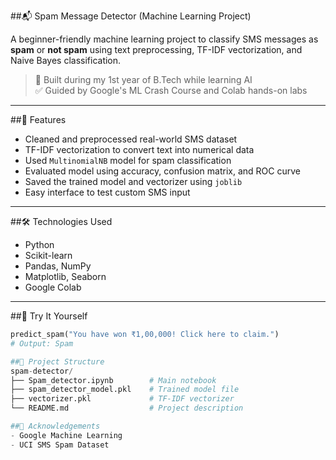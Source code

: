 ##📬 Spam Message Detector (Machine Learning Project)

A beginner-friendly machine learning project to classify SMS messages as **spam** or **not spam** using text preprocessing, TF-IDF vectorization, and Naive Bayes classification.

> 🧠 Built during my 1st year of B.Tech while learning AI  
> ✅ Guided by Google's ML Crash Course and Colab hands-on labs

---

##🚀 Features
- Cleaned and preprocessed real-world SMS dataset
- TF-IDF vectorization to convert text into numerical data
- Used `MultinomialNB` model for spam classification
- Evaluated model using accuracy, confusion matrix, and ROC curve
- Saved the trained model and vectorizer using `joblib`
- Easy interface to test custom SMS input

---

##🛠️ Technologies Used
- Python
- Scikit-learn
- Pandas, NumPy
- Matplotlib, Seaborn
- Google Colab

---

##🧪 Try It Yourself
```python
predict_spam("You have won ₹1,00,000! Click here to claim.")
# Output: Spam

##📁 Project Structure
spam-detector/
├── Spam_detector.ipynb        # Main notebook
├── spam_detector_model.pkl    # Trained model file
├── vectorizer.pkl             # TF-IDF vectorizer
└── README.md                  # Project description

##🙌 Acknowledgements
- Google Machine Learning
- UCI SMS Spam Dataset
